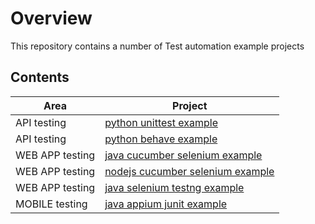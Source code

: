 # Overview
This repository contains a number of Test automation example projects


## Contents

|**Area** | **Project**  |
|---       | ---         |
| API testing |  [python unittest example](apitester/python-unittest)      |
| API testing |  [python behave example](apitester/python-behave)      |
| WEB APP testing | [java cucumber selenium example](webtester/java)      |
| WEB APP testing | [nodejs cucumber selenium example](webtester/nodejs)      |
| WEB APP testing | [java selenium testng example](webtester/login-tester-testng-selenium)      |
| MOBILE testing | [java appium junit example](mobiletester/appium-java-tester)      |
